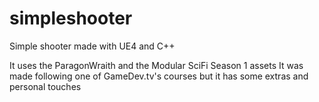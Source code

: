 # simpleshooter
Simple shooter made with UE4 and C++

It uses the ParagonWraith and the Modular SciFi Season 1 assets
It was made following one of GameDev.tv's courses but it has some extras and personal touches
